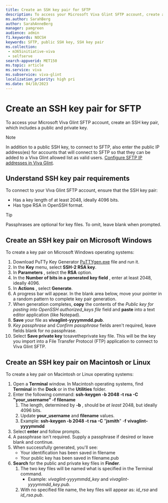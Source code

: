 ```yaml
---
title: Create an SSH key pair for SFTP
description: To access your Microsoft Viva Glint SFTP account, create an SSH key pair, which includes a public and private key.  
ms.author: SarahBerg
author: SarahAnneBerg
manager: pamgreen
audience: admin
f1.keywords: NOCSH
keywords: SFTP, public SSH key, SSH key pair
ms.collection: 
 - m365initiative-viva
 - selfserve
search-appverid: MET150
ms.topic: article
ms.service: viva
ms.subservice: viva-glint
localization_priority: high pri
ms.date: 04/10/2023
---
```


# Create an SSH key pair for SFTP

To access your Microsoft Viva Glint SFTP account, create an SSH key pair, which includes a public and private key.

> [!NOTE]
> In addition to a public SSH key, to connect to SFTP, also enter the public IP address(es) for accounts that will connect to SFTP so that they can be added to a Viva Glint allowed list as valid users. [Configure SFTP IP addresses in Viva Glint](https://go.microsoft.com/fwlink/?linkid=2238339).

## Understand SSH key pair requirements

To connect to your Viva Glint SFTP account, ensure that the SSH key pair:

- Has a key length of at least 2048, ideally 4096 bits.
- Has type RSA in OpenSSH format.

> [!TIP]
> Passphrases are optional for key files. To omit, leave blank when prompted.

## Create an SSH key pair on Microsoft Windows

To create a key pair on Microsoft Windows operating systems:

1. Download PuTTy Key Generator [PuTTYgen.exe](http://www.chiark.greenend.org.uk/~sgtatham/putty/download.html) file and run it.
2. In the **Key** menu, select **SSH-2 RSA key**.
3. In **Parameters** , select the **RSA** option.
4. In the **Number of bits in a generated key field** , enter at least 2048, ideally 4096.
5. In **Actions** , select **Generate**.
6. A progress bar will appear. In the blank area below, move your pointer in a random pattern to complete key pair generation.
7. When generation completes, **copy** the contents of the _Public key for pasting into OpenSSH authorized\_keys file_ field and **paste** into a text editor application (like Notepad).
8. **Save** your file as **vivaglint-yyyymmdd.pub**.
9. _Key passphrase_ and _Confirm passphrase_ fields aren't required, leave fields blank for no passphrase.
10. Select **Save private key** tosavetheprivate key file. This will be the key you import into a File Transfer Protocol (FTP) application to connect to Viva Glint SFTP.

## Create an SSH key pair on Macintosh or Linux

To create a key pair on Macintosh or Linux operating systems:

1. Open a **Terminal** window. In Macintosh operating systems, find **Terminal** in the **Dock** or in the **Utilities** folder.
2. Enter the following command: **ssh-keygen -b 2048 -t rsa -C "your\_username" -f filename**
   1. The length, determined by **-b** , should be _at least_ 2048, but ideally 4096 bits.
   2. Update **your\_username** and **filename** values.
   3. Example: **ssh-keygen -b 2048 -t rsa -C** "**jsmith**" -**f**  **vivaglint-yyyymmdd**
3. Select **enter** and follow prompts.
4. A passphrase isn't required. Supply a passphrase if desired or leave blank and continue.
5. When successfully generated, you'll see:
   - Your identification has been saved in filename
   - Your public key has been saved in filename.pub
6. **Search** for the public and private key files in **Finder**.
   1. The two key files will be named what is specified in the Terminal command.
      - Example: _vivaglint-yyyymmdd\_key_ and _vivaglint-yyyymmdd\_key.pub_.
   2. With no specified file name, the key files will appear as: _id\_rsa_ and _id\_rsa.pub_.
